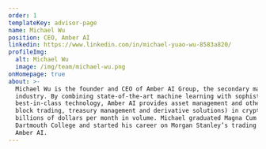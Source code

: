 ```yaml
---
order: 1
templateKey: advisor-page
name: Michael Wu
position: CEO, Amber AI
linkedin: https://www.linkedin.com/in/michael-yuao-wu-8583a820/
profileImg:
  alt: Michael Wu
  image: /img/team/michael-wu.png
onHomepage: true
about: >-
  Michael Wu is the founder and CEO of Amber AI Group, the secondary market specialist in the global crypto 
  industry. By combining state-of-the-art machine learning with sophisticated quantitative research and 
  best-in-class technology, Amber AI provides asset management and other trading services (market making, 
  block trading, treasury management and derivative solutions) in cryptocurrencies, turning over several 
  billions of dollars per month in volume. Michael graduated Magna Cum Laude with an Economics degree from 
  Dartmouth College and started his career on Morgan Stanley’s trading floor along with 4 other partners at 
  Amber AI.
---
```

